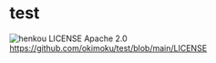 # test
![henkou](https://github.com/okimoku/test/assets/128967753/ecfe4f98-9b88-4d67-a7d3-0088c8b82c79)
LICENSE
Apache 2.0
https://github.com/okimoku/test/blob/main/LICENSE
